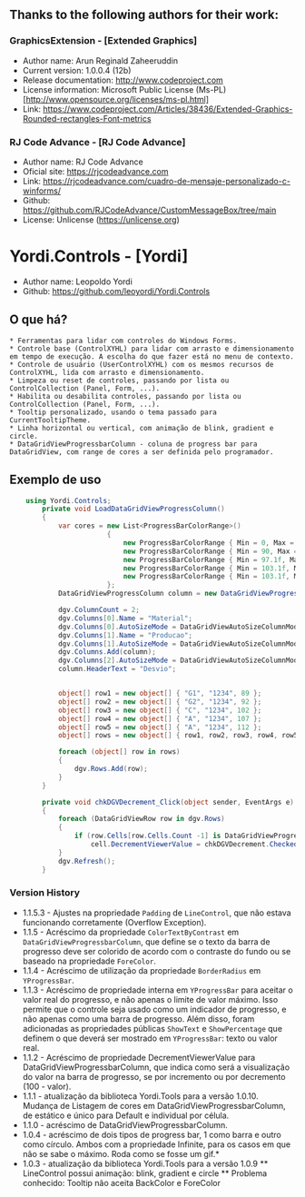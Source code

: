 ﻿## Thanks to the following authors for their work:
 ### GraphicsExtension - [Extended Graphics]
 * Author name:           Arun Reginald Zaheeruddin
 * Current version:       1.0.0.4 (12b)
 * Release documentation: http://www.codeproject.com
 * License information:   Microsoft Public License (Ms-PL) [http://www.opensource.org/licenses/ms-pl.html]
 * Link:				  https://www.codeproject.com/Articles/38436/Extended-Graphics-Rounded-rectangles-Font-metrics


 ### RJ Code Advance - [RJ Code Advance]
 * Author name:          RJ Code Advance                    
 * Oficial site:         https://rjcodeadvance.com
 * Link:                 https://rjcodeadvance.com/cuadro-de-mensaje-personalizado-c-winforms/  
 * Github:               https://github.com/RJCodeAdvance/CustomMessageBox/tree/main
 * License:              Unlicense (https://unlicense.org)


# Yordi.Controls - [Yordi]
 * Author name:          Leopoldo Yordi
 * Github:               https://github.com/leoyordi/Yordi.Controls


## O que há?
	* Ferramentas para lidar com controles do Windows Forms.
	* Controle base (ControlXYHL) para lidar com arrasto e dimensionamento em tempo de execução. A escolha do que fazer está no menu de contexto.
	* Controle de usuário (UserControlXYHL) com os mesmos recursos de ControlXYHL, lida com arrasto e dimensionamento.
	* Limpeza ou reset de controles, passando por lista ou ControlCollection (Panel, Form, ...).
	* Habilita ou desabilita controles, passando por lista ou ControlCollection (Panel, Form, ...).
	* Tooltip personalizado, usando o tema passado para CurrentTooltipTheme.
	* Linha horizontal ou vertical, com animação de blink, gradient e circle.
	* DataGridViewProgressbarColumn - coluna de progress bar para DataGridView, com range de cores a ser definida pelo programador.


## Exemplo de uso
```csharp
    using Yordi.Controls;
        private void LoadDataGridViewProgressColumn()
        {
            var cores = new List<ProgressBarColorRange>()
                        {
                            new ProgressBarColorRange { Min = 0, Max = 90, Color = Color.Red },
                            new ProgressBarColorRange { Min = 90, Max = 97, Color = Color.Yellow },
                            new ProgressBarColorRange { Min = 97.1f, Max = 103, Color = Color.Green },
                            new ProgressBarColorRange { Min = 103.1f, Max = 110, Color = Color.Yellow },
                            new ProgressBarColorRange { Min = 103.1f, Max = int.MaxValue, Color = Color.Red }
                        };
            DataGridViewProgressColumn column = new DataGridViewProgressColumn(){ ColorRanges = cores, DecrementViewerValue = false };

            dgv.ColumnCount = 2;
            dgv.Columns[0].Name = "Material";
            dgv.Columns[0].AutoSizeMode = DataGridViewAutoSizeColumnMode.Fill;
            dgv.Columns[1].Name = "Producao";
            dgv.Columns[1].AutoSizeMode = DataGridViewAutoSizeColumnMode.Fill;
            dgv.Columns.Add(column);
            dgv.Columns[2].AutoSizeMode = DataGridViewAutoSizeColumnMode.Fill;
            column.HeaderText = "Desvio";


            object[] row1 = new object[] { "G1", "1234", 89 };
            object[] row2 = new object[] { "G2", "1234", 92 };
            object[] row3 = new object[] { "C", "1234", 102 };
            object[] row4 = new object[] { "A", "1234", 107 };
            object[] row5 = new object[] { "A", "1234", 112 };
            object[] rows = new object[] { row1, row2, row3, row4, row5 };

            foreach (object[] row in rows)
            {
                dgv.Rows.Add(row);
            }
        }

        private void chkDGVDecrement_Click(object sender, EventArgs e)
        {
            foreach (DataGridViewRow row in dgv.Rows)
            {
                if (row.Cells[row.Cells.Count -1] is DataGridViewProgressCell cell)
                    cell.DecrementViewerValue = chkDGVDecrement.Checked;
            }
            dgv.Refresh();
        }

```


### Version History
* 1.1.5.3 - Ajustes na propriedade ```Padding``` de ```LineControl```, que não estava funcionando corretamente (Overflow Exception).
* 1.1.5 - Acréscimo da propriedade ```ColorTextByContrast``` em ```DataGridViewProgressbarColumn```, que define se o texto da barra de progresso deve ser colorido de acordo 
com o contraste do fundo ou se baseado na propriedade ```ForeColor```.    
* 1.1.4 - Acréscimo de utilização da propriedade ```BorderRadius``` em ```YProgressBar```.
* 1.1.3 - Acréscimo de propriedade interna em ```YProgressBar``` para aceitar o valor real do progresso, e não apenas o limite de valor máximo. 
    Isso permite que o controle seja usado como um indicador de progresso, e não apenas como uma barra de progresso.
    Além disso, foram adicionadas as propriedades públicas ```ShowText``` e ```ShowPercentage``` que definem o que deverá ser mostrado em ```YProgressBar```: texto ou valor real.
* 1.1.2 - Acréscimo de propriedade DecrementViewerValue para DataGridViewProgressbarColumn, que indica como será a visualização do valor na barra de progresso, 
    se por incremento ou por decremento (100 - valor).
* 1.1.1 - atualização da biblioteca Yordi.Tools para a versão 1.0.10. Mudança de Listagem de cores em DataGridViewProgressbarColumn, de estático e único para Default e individual por célula.
* 1.1.0 - acréscimo de DataGridViewProgressbarColumn.
* 1.0.4 - acréscimo de dois tipos de progress bar, 1 como barra e outro como círculo. 
Ambos com a propriedade Infinite, para os casos em que não se sabe o máximo. Roda como se fosse um gif.*
* 1.0.3 - atualização da biblioteca Yordi.Tools para a versão 1.0.9
** LineControl possui animação: blink, gradient e circle
** Problema conhecido: Tooltip não aceita BackColor e ForeColor